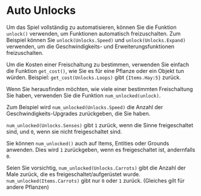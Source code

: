 # Auto Unlocks
Um das Spiel vollständig zu automatisieren, können Sie die Funktion `unlock()` verwenden, um Funktionen automatisch freizuschalten.
Zum Beispiel können Sie `unlock(Unlocks.Speed)` und `unlock(Unlocks.Expand)` verwenden, um die Geschwindigkeits- und Erweiterungsfunktionen freizuschalten.

Um die Kosten einer Freischaltung zu bestimmen, verwenden Sie einfach die Funktion `get_cost()`, wie Sie es für eine Pflanze oder ein Objekt tun würden.
Beispiel:
`get_cost(Unlocks.Loops)`
gibt `{Items.Hay:5}` zurück.

Wenn Sie herausfinden möchten, wie viele einer bestimmten Freischaltung Sie haben, verwenden Sie die Funktion `num_unlocked(unlock)`.

Zum Beispiel wird `num_unlocked(Unlocks.Speed)` die Anzahl der Geschwindigkeits-Upgrades zurückgeben, die Sie haben.

`num_unlocked(Unlocks.Senses)` gibt `1` zurück, wenn die Sinne freigeschaltet sind, und `0`, wenn sie nicht freigeschaltet sind.

Sie können `num_unlocked()` auch auf Items, Entities oder Grounds anwenden. Dies wird `1` zurückgeben, wenn es freigeschaltet ist, andernfalls `0`.

Seien Sie vorsichtig, `num_unlocked(Unlocks.Carrots)` gibt die Anzahl der Male zurück, die es freigeschaltet/aufgerüstet wurde.
`num_unlocked(Items.Carrots)` gibt nur `0` oder `1` zurück. (Gleiches gilt für andere Pflanzen)
